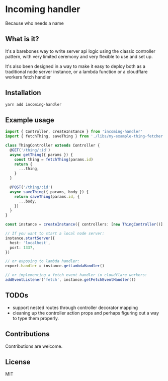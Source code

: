 # Incoming handler

Because who needs a name

## What is it?

It's a barebones way to write server api logic using the classic controller pattern,
with very limited ceremony and very flexible to use and set up.

It's also been designed in a way to make it easy to deploy both as a traditional node
server instance, or a lambda function or a cloudflare workers fetch handler

## Installation

```sh
yarn add incoming-handler
```

## Example usage

```typescript
import { Controller, createInstance } from 'incoming-handler'
import { fetchThing, saveThing } from './libs/my-example-thing-fetcher'

class ThingController extends Controller {
  @GET('/thing/:id')
  async getThing({ params }) {
    const thing = fetchThing(params.id)
    return {
      ...thing,
    }
  }

  @POST('/thing/:id')
  async saveThing({ params, body }) {
    return saveThing(params.id, {
      ...body,
    })
  }
}

const instance = createInstance({ controllers: [new ThingController()] })

// If you want to start a local node server:
instance.startServer({
  host: 'localhost',
  port: 1337,
})

// or exposing to lambda handler:
export.handler = instance.getLambdaHandler()

// or implementing a fetch event handler in cloudflare workers:
addEventListener('fetch', instance.getFetchEventHandler())
```

## TODOs

- support nested routes through controller decorator mapping
- cleaning up the controller action props and perhaps figuring out a way to type
  them properly.

## Contributions

Contributions are welcome.

## License

MIT
